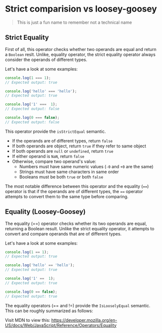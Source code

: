 # Strict comparision vs loosey-goosey 
> This is just a fun name to remember not a technical name
## Strict Equality
First of all, this operator checks whether two operands are equal and return a `Boolean` reslt. Unlike, equality operator, the strict equality operator always consider the operands of different types.

Let's have a look at some examples:
```javascript
console.log(1 === 1);
// Expected output: true

console.log('hello' === 'hello');
// Expected output: true

console.log('1' ===  1);
// Expected output: false

console.log(0 === false);
// Expected output: false
```

This operator provide the `isStrictEqual` semantic.
- If the operands are of different types, return `false`
- If both operands are object, return `true` if they refer to same object
- If both operands are `null` or `undefined`, return `true`
- If either operand is `NaN`, return `false`
- Otherwise, compare two operand's value:
  - Numbers must have same numeric values (`-0` and `+0` are the same)
  - Strings must have same characters in same order
  - Booleans must be both `true` or both `false`

The most notable difference between this operator and the equality (`==`) operator is that if the operands are of different types, the `==` operator attempts to convert them to the same type before comparing.

## Equality (Loosey-Goosey)

The equality (==) operator checks whether its two operands are equal, returning a Boolean result. Unlike the strict equality operator, it attempts to convert and compare operands that are of different types.

Let's have a look at some examples:
```javascript
console.log(1 == 1);
// Expected output: true

console.log('hello' == 'hello');
// Expected output: true

console.log('1' ==  1);
// Expected output: true

console.log(0 == false);
// Expected output: true

```
The equality operators (== and !=) provide the `IsLooselyEqual` semantic. This can be roughly summarized as follows:

Visit MDN to view this: https://developer.mozilla.org/en-US/docs/Web/JavaScript/Reference/Operators/Equality
